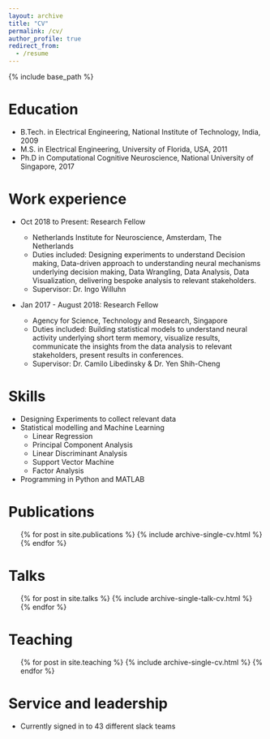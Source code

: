 ```yaml
---
layout: archive
title: "CV"
permalink: /cv/
author_profile: true
redirect_from:
  - /resume
---
```


{% include base_path %}

Education
======
* B.Tech. in Electrical Engineering, National Institute of Technology, India, 2009
* M.S. in Electrical Engineering, University of Florida, USA, 2011
* Ph.D in Computational Cognitive Neuroscience, National University of Singapore, 2017

Work experience
======
* Oct 2018 to Present: Research Fellow
  * Netherlands Institute for Neuroscience, Amsterdam, The Netherlands
  * Duties included: Designing experiments to understand Decision making, Data-driven approach to understanding neural mechanisms underlying decision making, Data Wrangling, Data Analysis, Data Visualization, delivering bespoke analysis to relevant stakeholders.
  * Supervisor: Dr. Ingo Willuhn

* Jan 2017 - August 2018: Research Fellow
  * Agency for Science, Technology and Research, Singapore
  * Duties included: Building statistical models to understand neural activity underlying short term memory, visualize results, communicate the insights from the data analysis to relevant stakeholders, present results in conferences. 
  * Supervisor: Dr. Camilo Libedinsky & Dr. Yen Shih-Cheng
  
Skills
======
* Designing Experiments to collect relevant data
* Statistical modelling and Machine Learning
  * Linear Regression
  * Principal Component Analysis
  * Linear Discriminant Analysis
  * Support Vector Machine
  * Factor Analysis	
* Programming in Python and MATLAB

Publications
======
  <ul>{% for post in site.publications %}
    {% include archive-single-cv.html %}
  {% endfor %}</ul>
  
Talks
======
  <ul>{% for post in site.talks %}
    {% include archive-single-talk-cv.html %}
  {% endfor %}</ul>
  
Teaching
======
  <ul>{% for post in site.teaching %}
    {% include archive-single-cv.html %}
  {% endfor %}</ul>
  
Service and leadership
======
* Currently signed in to 43 different slack teams
